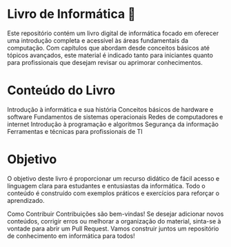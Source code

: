 # Livro de Informática 📘
Este repositório contém um livro digital de informática focado em oferecer uma introdução completa e acessível às áreas fundamentais da computação. Com capítulos que abordam desde conceitos básicos até tópicos avançados, este material é indicado tanto para iniciantes quanto para profissionais que desejam revisar ou aprimorar conhecimentos.

# Conteúdo do Livro
Introdução à informática e sua história
Conceitos básicos de hardware e software
Fundamentos de sistemas operacionais
Redes de computadores e internet
Introdução à programação e algoritmos
Segurança da informação
Ferramentas e técnicas para profissionais de TI
# Objetivo
O objetivo deste livro é proporcionar um recurso didático de fácil acesso e linguagem clara para estudantes e entusiastas da informática. Todo o conteúdo é construído com exemplos práticos e exercícios para reforçar o aprendizado.

Como Contribuir
Contribuições são bem-vindas! Se desejar adicionar novos conteúdos, corrigir erros ou melhorar a organização do material, sinta-se à vontade para abrir um Pull Request. Vamos construir juntos um repositório de conhecimento em informática para todos!

